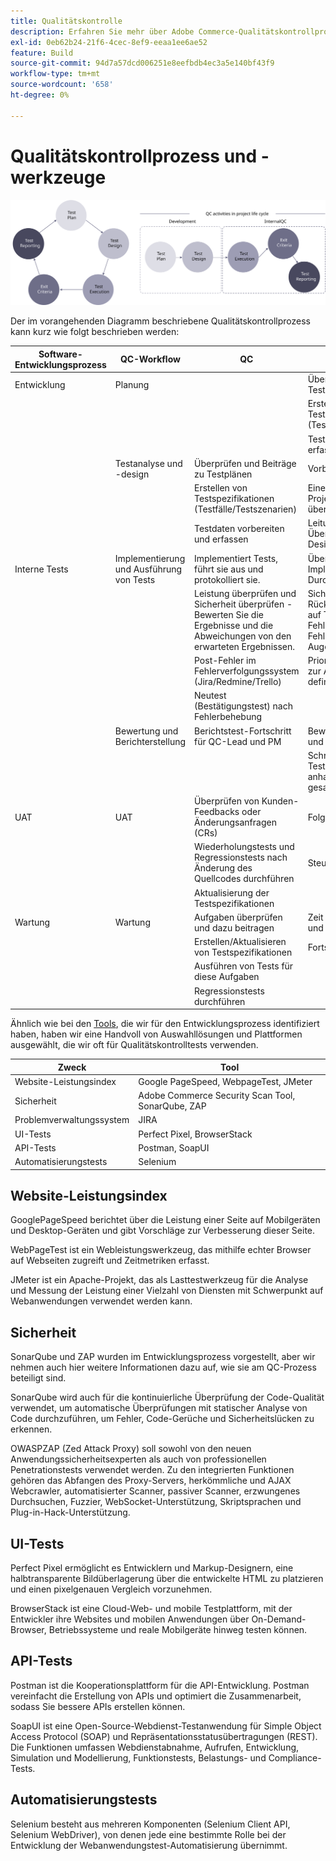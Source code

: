 ```yaml
---
title: Qualitätskontrolle
description: Erfahren Sie mehr über Adobe Commerce-Qualitätskontrollprozesse im Zusammenhang mit Implementierungsprojekten.
exl-id: 0eb62b24-21f6-4cec-8ef9-eeaa1ee6ae52
feature: Build
source-git-commit: 94d7a57dcd006251e8eefbdb4ec3a5e140bf43f9
workflow-type: tm+mt
source-wordcount: '658'
ht-degree: 0%

---
```


# Qualitätskontrollprozess und -werkzeuge

![Prozessdiagramm zur Qualitätskontrolle](../../assets/playbooks/quality-control-diagram.svg)

Der im vorangehenden Diagramm beschriebene Qualitätskontrollprozess kann kurz wie folgt beschrieben werden:

<table>
<thead>
  <tr>
    <th>Software-Entwicklungsprozess</th>
    <th>QC-Workflow</th>
    <th>QC</th>
    <th>QC Leader</th>
  </tr>
</thead>
<tbody>
  <tr>
    <td>Entwicklung</td>
    <td>Planung</td>
    <td></td>
    <td>Überprüfen und Beiträge zu Testplänen</td>
  </tr>
  <tr>
    <td></td>
    <td></td>
    <td></td>
    <td>Erstellen von Testspezifikationen (Testfälle/Testszenarien)</td>
  </tr>
  <tr>
    <td></td>
    <td></td>
    <td></td>
    <td>Testdaten vorbereiten und erfassen</td>
  </tr>
  <tr>
    <td></td>
    <td>Testanalyse und -design</td>
    <td>Überprüfen und Beiträge zu Testplänen</td>
    <td>Vorbereitung, Spezifikationen</td>
  </tr>
  <tr>
    <td></td>
    <td></td>
    <td>Erstellen von Testspezifikationen (Testfälle/Testszenarien)</td>
    <td>Eine Teststrategie für das Projekt schreiben oder überprüfen</td>
  </tr>
  <tr>
    <td></td>
    <td></td>
    <td>Testdaten vorbereiten und erfassen</td>
    <td> Leitung, Leitung und Überwachung der Analyse, des Designs</td>
  </tr>
  <tr>
    <td>Interne Tests</td>
    <td>Implementierung und Ausführung von Tests</td>
    <td>Implementiert Tests, führt sie aus und protokolliert sie.</td>
    <td>Überwachung der Implementierung und Durchführung der Tests</td>
  </tr>
  <tr>
    <td></td>
    <td></td>
    <td>Leistung überprüfen und Sicherheit überprüfen - Bewerten Sie die Ergebnisse und die Abweichungen von den erwarteten Ergebnissen.</td>
    <td>Sicherstellen der Rückverfolgbarkeit der Tests auf Testbasis und Behalten der Fehler im Fehlerverfolgungssystem im Auge</td>
  </tr>
  <tr>
    <td></td>
    <td></td>
    <td>Post-Fehler im Fehlerverfolgungssystem (Jira/Redmine/Trello)</td>
    <td>Priorisieren/Planen von Tests zur Anpassung an die vom PM definierte Projektplanung</td>
  </tr>
  <tr>
    <td></td>
    <td></td>
    <td>Neutest (Bestätigungstest) nach Fehlerbehebung</td>
    <td></td>
  </tr>
  <tr>
    <td></td>
    <td>Bewertung und Berichterstellung</td>
    <td>Berichtstest-Fortschritt für QC-Lead und PM</td>
    <td>Bewerten von Testergebnissen und Fortschritt</td>
  </tr>
  <tr>
    <td></td>
    <td></td>
    <td></td>
    <td>Schreiben Sie Testzusammenfassungsberichte anhand der während des Tests gesammelten Informationen.</td>
  </tr>
  <tr>
    <td>UAT</td>
    <td>UAT</td>
    <td>Überprüfen von Kunden-Feedbacks oder Änderungsanfragen (CRs)</td>
    <td>Folgemaßnahmen</td>
  </tr>
  <tr>
    <td></td>
    <td></td>
    <td>Wiederholungstests und Regressionstests nach Änderung des Quellcodes durchführen</td>
    <td>Steuern</td>
  </tr>
  <tr>
    <td></td>
    <td></td>
    <td>Aktualisierung der Testspezifikationen</td>
    <td></td>
  </tr>
  <tr>
    <td>Wartung</td>
    <td>Wartung</td>
    <td>Aufgaben überprüfen und dazu beitragen</td>
    <td>Zeit für Aufgaben überprüfen und schätzen</td>
  </tr>
  <tr>
    <td></td>
    <td></td>
    <td>Erstellen/Aktualisieren von Testspezifikationen</td>
    <td>Fortschritt der Folgetests</td>
  </tr>
  <tr>
    <td></td>
    <td></td>
    <td>Ausführen von Tests für diese Aufgaben</td>
    <td></td>
  </tr>
  <tr>
    <td></td>
    <td></td>
    <td>Regressionstests durchführen</td>
    <td></td>
  </tr>
</tbody>
</table>

Ähnlich wie bei den [Tools](project-management-tools.md), die wir für den Entwicklungsprozess identifiziert haben, haben wir eine Handvoll von Auswahllösungen und Plattformen ausgewählt, die wir oft für Qualitätskontrolltests verwenden.

| Zweck | Tool |
|---------------------------|---------------------------------------------------|
| Website-Leistungsindex | Google PageSpeed, WebpageTest, JMeter |
| Sicherheit | Adobe Commerce Security Scan Tool, SonarQube, ZAP |
| Problemverwaltungssystem | JIRA |
| UI-Tests | Perfect Pixel, BrowserStack |
| API-Tests | Postman, SoapUI |
| Automatisierungstests | Selenium |


## Website-Leistungsindex

GooglePageSpeed berichtet über die Leistung einer Seite auf Mobilgeräten und Desktop-Geräten und gibt Vorschläge zur Verbesserung dieser Seite.

WebPageTest ist ein Webleistungswerkzeug, das mithilfe echter Browser auf Webseiten zugreift und Zeitmetriken erfasst.

JMeter ist ein Apache-Projekt, das als Lasttestwerkzeug für die Analyse und Messung der Leistung einer Vielzahl von Diensten mit Schwerpunkt auf Webanwendungen verwendet werden kann.

## Sicherheit

SonarQube und ZAP wurden im Entwicklungsprozess vorgestellt, aber wir nehmen auch hier weitere Informationen dazu auf, wie sie am QC-Prozess beteiligt sind.

SonarQube wird auch für die kontinuierliche Überprüfung der Code-Qualität verwendet, um automatische Überprüfungen mit statischer Analyse von Code durchzuführen, um Fehler, Code-Gerüche und Sicherheitslücken zu erkennen.

OWASPZAP (Zed Attack Proxy) soll sowohl von den neuen Anwendungssicherheitsexperten als auch von professionellen Penetrationstests verwendet werden. Zu den integrierten Funktionen gehören das Abfangen des Proxy-Servers, herkömmliche und AJAX Webcrawler, automatisierter Scanner, passiver Scanner, erzwungenes Durchsuchen, Fuzzier, WebSocket-Unterstützung, Skriptsprachen und Plug-in-Hack-Unterstützung.

## UI-Tests

Perfect Pixel ermöglicht es Entwicklern und Markup-Designern, eine halbtransparente Bildüberlagerung über die entwickelte HTML zu platzieren und einen pixelgenauen Vergleich vorzunehmen.

BrowserStack ist eine Cloud-Web- und mobile Testplattform, mit der Entwickler ihre Websites und mobilen Anwendungen über On-Demand-Browser, Betriebssysteme und reale Mobilgeräte hinweg testen können.

## API-Tests

Postman ist die Kooperationsplattform für die API-Entwicklung. Postman vereinfacht die Erstellung von APIs und optimiert die Zusammenarbeit, sodass Sie bessere APIs erstellen können.

SoapUI ist eine Open-Source-Webdienst-Testanwendung für Simple Object Access Protocol (SOAP) und Repräsentationsstatusübertragungen (REST). Die Funktionen umfassen Webdienstabnahme, Aufrufen, Entwicklung, Simulation und Modellierung, Funktionstests, Belastungs- und Compliance-Tests.

## Automatisierungstests

Selenium besteht aus mehreren Komponenten (Selenium Client API, Selenium WebDriver), von denen jede eine bestimmte Rolle bei der Entwicklung der Webanwendungstest-Automatisierung übernimmt.
